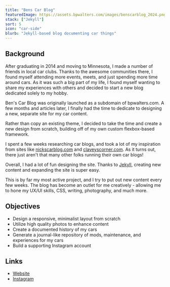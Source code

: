 ```yaml
---
title: "Bens Car Blog"
featuredImage: https://assets.bpwalters.com/images/benscarblog_2024.png
stack: ["Jekyll"]
sort: 5
icon: "car-side"
blurb: "Jekyll-based blog documenting car things"
---
```


## Background

After graduating in 2014 and moving to Minnesota, I made a number of friends in local car clubs. Thanks to the awesome communities there, I found myself attending more events, meets, and just spending more time around cars. As it was such a big part of my life, I found myself wanting to share my experiences with others and decided to start a new blog dedicated solely to my hobby.

Ben's Car Blog was originally launched as a subdomain of bpwalters.com. A few months and articles later, I finally had the time to dedicate to designing a new, separate site for my car content.

Rather than copy an existing theme, I decided to take the time and create a new design from scratch, building off of my own custom flexbox-based framework.

I spent a few weeks researching car blogs, and took a lot of my inspiration from sites like [nickscarblog.com](http://nickscarblog.com/) and [claveyscorner.com](http://claveyscorner.com/). As it turns out, there just aren't that many other folks running their own car blogs!

Overall, I had a lot of fun designing the site. Thanks to [Jekyll](https://jekyllrb.com/), creating new content and expanding the site is super easy.

This is by far my most active project, and I try to put out new content every few weeks. The blog has become an outlet for me creatively - allowing me to hone my UX/UI skills, CSS, writing, photography, and much more.

## Objectives

* Design a responsive, minimalist layout from scratch
* Utilize high quality photos to enhance content
* Create a documented history of my cars
* Generate a journal-like repository of mods, maintenance, and experiences for my cars
* Build a supporting Instagram account

## Links

* [Website](https://benscarblog.com/)
* [Instagram](https://www.instagram.com/benscarblog/)
